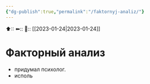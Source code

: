 ```yaml
---
{"dg-publish":true,"permalink":"/faktornyj-analiz/"}
---
```



⬆::
⬅::
📅:: [[2023-01-24\|2023-01-24]]

# Факторный анализ

- придумал психолог.
- исполь